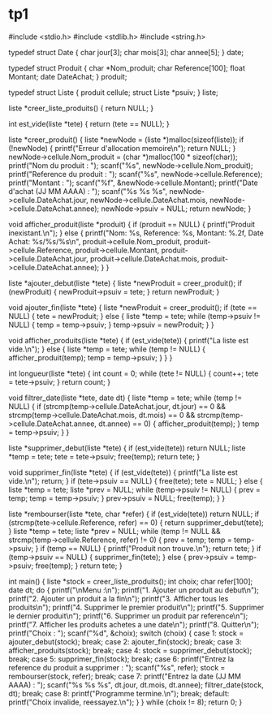 # tp1

#include <stdio.h>
#include <stdlib.h>
#include <string.h>

typedef struct Date {
    char jour[3];
    char mois[3];
    char annee[5];
} date;

typedef struct Produit {
    char *Nom_produit;
    char Reference[100];
    float Montant;
    date DateAchat;
} produit;

typedef struct Liste {
    produit cellule;
    struct Liste *psuiv;
} liste;

liste *creer_liste_produits() {
    return NULL;
}

int est_vide(liste *tete) {
    return (tete == NULL);
}

liste *creer_produit() {
    liste *newNode = (liste *)malloc(sizeof(liste));
    if (!newNode) {
        printf("Erreur d'allocation memoire\n");
        return NULL;
    }
    newNode->cellule.Nom_produit = (char *)malloc(100 * sizeof(char));
    printf("Nom du produit : ");
    scanf("%s", newNode->cellule.Nom_produit);
    printf("Reference du produit : ");
    scanf("%s", newNode->cellule.Reference);
    printf("Montant : ");
    scanf("%f", &newNode->cellule.Montant);
    printf("Date d'achat (JJ MM AAAA) : ");
    scanf("%s %s %s", newNode->cellule.DateAchat.jour,
          newNode->cellule.DateAchat.mois,
          newNode->cellule.DateAchat.annee);
    newNode->psuiv = NULL;
    return newNode;
}

void afficher_produit(liste *produit) {
    if (produit == NULL) {
        printf("Produit inexistant.\n");
    } else {
        printf("Nom: %s, Reference: %s, Montant: %.2f, Date Achat: %s/%s/%s\n",
               produit->cellule.Nom_produit, produit->cellule.Reference,
               produit->cellule.Montant, produit->cellule.DateAchat.jour,
               produit->cellule.DateAchat.mois, produit->cellule.DateAchat.annee);
    }
}

liste *ajouter_debut(liste *tete) {
    liste *newProduit = creer_produit();
    if (newProduit) {
        newProduit->psuiv = tete;
    }
    return newProduit;
}

void ajouter_fin(liste *tete) {
    liste *newProduit = creer_produit();
    if (tete == NULL) {
        tete = newProduit;
    } else {
        liste *temp = tete;
        while (temp->psuiv != NULL) {
            temp = temp->psuiv;
        }
        temp->psuiv = newProduit;
    }
}

void afficher_produits(liste *tete) {
    if (est_vide(tete)) {
        printf("La liste est vide.\n");
    } else {
        liste *temp = tete;
        while (temp != NULL) {
            afficher_produit(temp);
            temp = temp->psuiv;
        }
    }
}

int longueur(liste *tete) {
    int count = 0;
    while (tete != NULL) {
        count++;
        tete = tete->psuiv;
    }
    return count;
}

void filtrer_date(liste *tete, date dt) {
    liste *temp = tete;
    while (temp != NULL) {
        if (strcmp(temp->cellule.DateAchat.jour, dt.jour) == 0 &&
            strcmp(temp->cellule.DateAchat.mois, dt.mois) == 0 &&
            strcmp(temp->cellule.DateAchat.annee, dt.annee) == 0) {
            afficher_produit(temp);
        }
        temp = temp->psuiv;
    }
}

liste *supprimer_debut(liste *tete) {
    if (est_vide(tete)) return NULL;
    liste *temp = tete;
    tete = tete->psuiv;
    free(temp);
    return tete;
}

void supprimer_fin(liste *tete) {
    if (est_vide(tete)) {
        printf("La liste est vide.\n");
        return;
    }
    if (tete->psuiv == NULL) {
        free(tete);
        tete = NULL;
    } else {
        liste *temp = tete;
        liste *prev = NULL;
        while (temp->psuiv != NULL) {
            prev = temp;
            temp = temp->psuiv;
        }
        prev->psuiv = NULL;
        free(temp);
    }
}

liste *rembourser(liste *tete, char *refer) {
    if (est_vide(tete)) return NULL;
    if (strcmp(tete->cellule.Reference, refer) == 0) {
        return supprimer_debut(tete);
    }
    liste *temp = tete;
    liste *prev = NULL;
    while (temp != NULL && strcmp(temp->cellule.Reference, refer) != 0) {
        prev = temp;
        temp = temp->psuiv;
    }
    if (temp == NULL) {
        printf("Produit non trouve.\n");
        return tete;
    }
    if (temp->psuiv == NULL) {
        supprimer_fin(tete);
    } else {
        prev->psuiv = temp->psuiv;
        free(temp);
    }
    return tete;
}

int main() {
    liste *stock = creer_liste_produits();
    int choix;
    char refer[100];
    date dt;
    do {
        printf("\nMenu :\n");
        printf("1. Ajouter un produit au debut\n");
        printf("2. Ajouter un produit a la fin\n");
        printf("3. Afficher tous les produits\n");
        printf("4. Supprimer le premier produit\n");
        printf("5. Supprimer le dernier produit\n");
        printf("6. Supprimer un produit par reference\n");
        printf("7. Afficher les produits achetes a une date\n");
        printf("8. Quitter\n");
        printf("Choix : ");
        scanf("%d", &choix);
        switch (choix) {
            case 1:
                stock = ajouter_debut(stock);
                break;
            case 2:
                ajouter_fin(stock);
                break;
            case 3:
                afficher_produits(stock);
                break;
            case 4:
                stock = supprimer_debut(stock);
                break;
            case 5:
                supprimer_fin(stock);
                break;
            case 6:
                printf("Entrez la reference du produit a supprimer : ");
                scanf("%s", refer);
                stock = rembourser(stock, refer);
                break;
            case 7:
                printf("Entrez la date (JJ MM AAAA) : ");
                scanf("%s %s %s", dt.jour, dt.mois, dt.annee);
                filtrer_date(stock, dt);
                break;
            case 8:
                printf("Programme termine.\n");
                break;
            default:
                printf("Choix invalide, reessayez.\n");
        }
    } while (choix != 8);
    return 0;
}